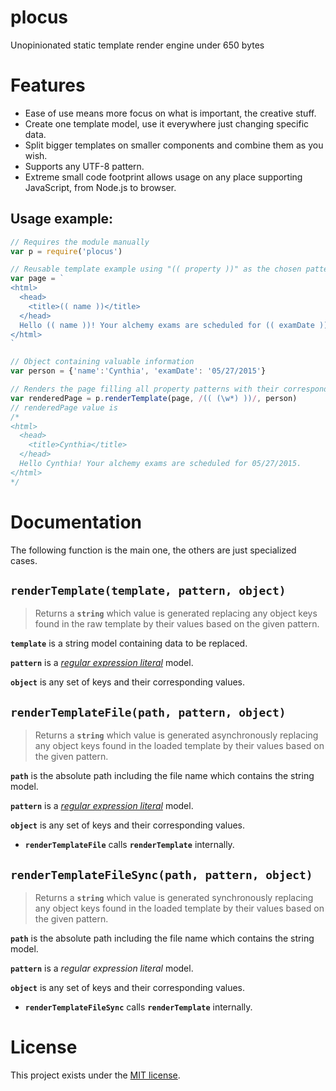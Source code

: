 # plocus
Unopinionated static template render engine under 650 bytes

# Features
* Ease of use means more focus on what is important, the creative stuff.
* Create one template model, use it everywhere just changing specific data.
* Split bigger templates on smaller components and combine them as you wish.
* Supports any UTF-8 pattern.
* Extreme small code footprint allows usage on any place supporting JavaScript, from Node.js to browser.


## Usage example:

```js
// Requires the module manually
var p = require('plocus')

// Reusable template example using "(( property ))" as the chosen pattern for the object
var page = `
<html>
  <head>
    <title>(( name ))</title>
  </head>
  Hello (( name ))! Your alchemy exams are scheduled for (( examDate )).
</html>
`

// Object containing valuable information 
var person = {'name':'Cynthia', 'examDate': '05/27/2015'}

// Renders the page filling all property patterns with their corresponding values
var renderedPage = p.renderTemplate(page, /(( (\w*) ))/, person)
// renderedPage value is
/*
<html>
  <head>
    <title>Cynthia</title>
  </head>
  Hello Cynthia! Your alchemy exams are scheduled for 05/27/2015.
</html>
*/
```

# Documentation
The following function is the main one, the others are just specialized cases.
## `renderTemplate(template, pattern, object)`
> Returns a **`string`** which value is generated replacing any object keys found in the raw template by their values based on the given pattern.

**`template`** is a string model containing data to be replaced.

**`pattern`** is a [*regular expression literal*](https://developer.mozilla.org/en-US/docs/Web/JavaScript/Guide/Regular_Expressions) model.

**`object`** is any set of keys and their corresponding values.

## `renderTemplateFile(path, pattern, object)`
> Returns a **`string`** which value is generated asynchronously replacing any object keys found in the loaded template by their values based on the given pattern.

**`path`** is the absolute path including the file name which contains the string model.

**`pattern`** is a [*regular expression literal*](https://developer.mozilla.org/en-US/docs/Web/JavaScript/Guide/Regular_Expressions) model.

**`object`** is any set of keys and their corresponding values.

* **`renderTemplateFile`** calls **`renderTemplate`** internally.
## `renderTemplateFileSync(path, pattern, object)`
> Returns a **`string`** which value is generated synchronously replacing any object keys found in the loaded template by their values based on the given pattern.

**`path`** is the absolute path including the file name which contains the string model.

**`pattern`** is a *regular expression literal* model.

**`object`** is any set of keys and their corresponding values.

* **`renderTemplateFileSync`** calls **`renderTemplate`** internally.

# License
This project exists under the [MIT license](https://github.com/phtdacosta/plocus/blob/master/LICENSE).
